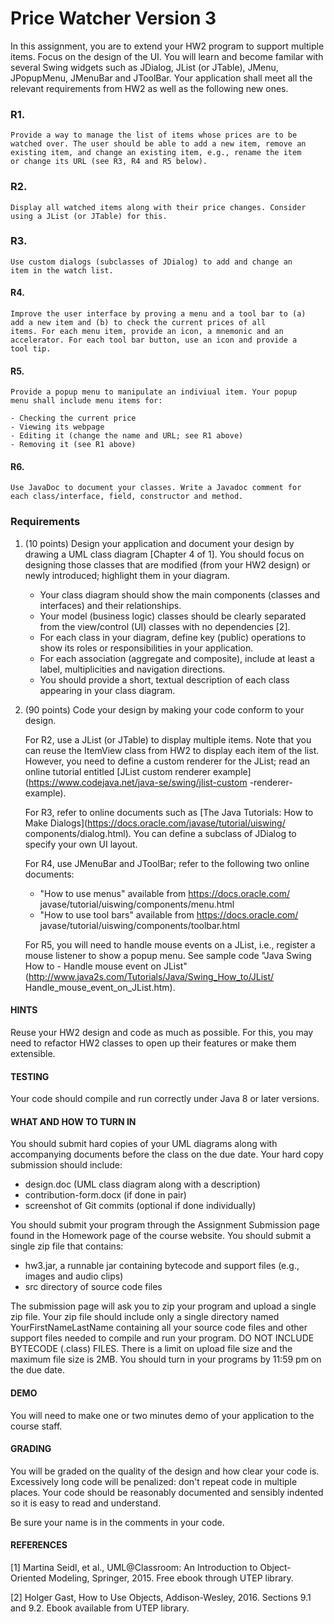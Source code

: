 # Price Watcher Version 3

In this assignment, you are to extend your HW2 program to support
multiple items. Focus on the design of the UI. You will learn and
become familar with several Swing widgets such as JDialog, JList (or
JTable), JMenu, JPopupMenu, JMenuBar and JToolBar. Your application
shall meet all the relevant requirements from HW2 as well as the
following new ones.

### R1. 
    Provide a way to manage the list of items whose prices are to be
    watched over. The user should be able to add a new item, remove an
    existing item, and change an existing item, e.g., rename the item
    or change its URL (see R3, R4 and R5 below).

### R2. 
    Display all watched items along with their price changes. Consider
    using a JList (or JTable) for this.

### R3. 
    Use custom dialogs (subclasses of JDialog) to add and change an
    item in the watch list.

#### R4. 
    Improve the user interface by proving a menu and a tool bar to (a)
    add a new item and (b) to check the current prices of all
    items. For each menu item, provide an icon, a mnemonic and an
    accelerator. For each tool bar button, use an icon and provide a
    tool tip.

#### R5. 
    Provide a popup menu to manipulate an indiviual item. Your popup
    menu shall include menu items for:

    - Checking the current price
    - Viewing its webpage
    - Editing it (change the name and URL; see R1 above)
    - Removing it (see R1 above)

#### R6. 
    Use JavaDoc to document your classes. Write a Javadoc comment for
    each class/interface, field, constructor and method.

### Requirements
1. (10 points) Design your application and document your design by
   drawing a UML class diagram [Chapter 4 of 1]. You should focus on
   designing those classes that are modified (from your HW2 design) or
   newly introduced; highlight them in your diagram.

   - Your class diagram should show the main components (classes and
     interfaces) and their relationships. 
   - Your model (business logic) classes should be clearly separated 
     from the view/control (UI) classes with no dependencies [2].
   - For each class in your diagram, define key (public) operations
     to show its roles or responsibilities in your application.
   - For each association (aggregate and composite), include at least
     a label, multiplicities and navigation directions.
   - You should provide a short, textual description of each class 
     appearing in your class diagram.

2. (90 points) Code your design by making your code conform to your
   design.

   For R2, use a JList (or JTable) to display multiple items. Note
   that you can reuse the ItemView class from HW2 to display each item
   of the list. However, you need to define a custom renderer for the
   JList; read an online tutorial entitled [JList custom renderer
   example](https://www.codejava.net/java-se/swing/jlist-custom
   -renderer-example).

   For R3, refer to online documents such as [The Java Tutorials: How
   to Make Dialogs](https://docs.oracle.com/javase/tutorial/uiswing/
   components/dialog.html). You can define a subclass of JDialog to
   specify your own UI layout.

   For R4, use JMenuBar and JToolBar; refer to the following two
   online documents:

   - "How to use menus" available from https://docs.oracle.com/
      javase/tutorial/uiswing/components/menu.html
   - "How to use tool bars" available from https://docs.oracle.com/
      javase/tutorial/uiswing/components/toolbar.html

   For R5, you will need to handle mouse events on a JList, i.e.,
   register a mouse listener to show a popup menu. See sample code
   "Java Swing How to - Handle mouse event on JList" 
   (http://www.java2s.com/Tutorials/Java/Swing_How_to/JList/
   Handle_mouse_event_on_JList.htm).

#### HINTS
   
   Reuse your HW2 design and code as much as possible. For this, you
   may need to refactor HW2 classes to open up their features or make
   them extensible.

#### TESTING

   Your code should compile and run correctly under Java 8 or later
   versions.

#### WHAT AND HOW TO TURN IN

   You should submit hard copies of your UML diagrams along with
   accompanying documents before the class on the due date. Your hard
   copy submission should include:

   - design.doc (UML class diagram along with a description)
   - contribution-form.docx (if done in pair)
   - screenshot of Git commits (optional if done individually)

   You should submit your program through the Assignment Submission
   page found in the Homework page of the course website. You should
   submit a single zip file that contains:

   - hw3.jar, a runnable jar containing bytecode and support files 
     (e.g., images and audio clips)
   - src directory of source code files
   
   The submission page will ask you to zip your program and upload a
   single zip file. Your zip file should include only a single
   directory named YourFirstNameLastName containing all your source
   code files and other support files needed to compile and run your
   program. DO NOT INCLUDE BYTECODE (.class) FILES. There is a limit
   on upload file size and the maximum file size is 2MB. You should
   turn in your programs by 11:59 pm on the due date.

#### DEMO

   You will need to make one or two minutes demo of your application
   to the course staff.

#### GRADING

   You will be graded on the quality of the design and how clear your
   code is. Excessively long code will be penalized: don't repeat code
   in multiple places. Your code should be reasonably documented and
   sensibly indented so it is easy to read and understand.

   Be sure your name is in the comments in your code.

#### REFERENCES 

   [1] Martina Seidl, et al., UML@Classroom: An Introduction to
       Object-Oriented Modeling, Springer, 2015. Free ebook through
       UTEP library.

   [2] Holger Gast, How to Use Objects, Addison-Wesley, 2016.
       Sections 9.1 and 9.2. Ebook available from UTEP library.
